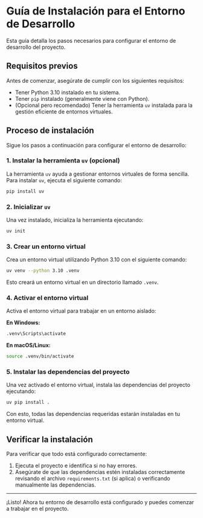 # Guía de Instalación para el Entorno de Desarrollo

Esta guía detalla los pasos necesarios para configurar el entorno de desarrollo del proyecto.

## Requisitos previos

Antes de comenzar, asegúrate de cumplir con los siguientes requisitos:

- Tener Python 3.10 instalado en tu sistema.
- Tener `pip` instalado (generalmente viene con Python).
- (Opcional pero recomendado) Tener la herramienta `uv` instalada para la gestión eficiente de entornos virtuales.

## Proceso de instalación

Sigue los pasos a continuación para configurar el entorno de desarrollo:

### 1. Instalar la herramienta `uv` (opcional)

La herramienta `uv` ayuda a gestionar entornos virtuales de forma sencilla. Para instalar `uv`, ejecuta el siguiente
comando:

```bash
pip install uv
```

### 2. Inicializar `uv`

Una vez instalado, inicializa la herramienta ejecutando:

```bash
uv init
```

### 3. Crear un entorno virtual

Crea un entorno virtual utilizando Python 3.10 con el siguiente comando:

```bash
uv venv --python 3.10 .venv
```

Esto creará un entorno virtual en un directorio llamado `.venv`.

### 4. Activar el entorno virtual

Activa el entorno virtual para trabajar en un entorno aislado:

**En Windows:**

```bash
.venv\Scripts\activate
```

**En macOS/Linux:**

```bash
source .venv/bin/activate
```

### 5. Instalar las dependencias del proyecto

Una vez activado el entorno virtual, instala las dependencias del proyecto ejecutando:

```bash
uv pip install .
```

Con esto, todas las dependencias requeridas estarán instaladas en tu entorno virtual.

## Verificar la instalación

Para verificar que todo está configurado correctamente:

1. Ejecuta el proyecto e identifica si no hay errores.
2. Asegúrate de que las dependencias estén instaladas correctamente revisando el archivo `requirements.txt` (si aplica)
   o verificando manualmente las dependencias.

---

¡Listo! Ahora tu entorno de desarrollo está configurado y puedes comenzar a trabajar en el proyecto.
